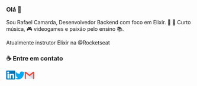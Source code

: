 ### Olá 👋

Sou Rafael Camarda, Desenvolvedor Backend com foco em Elixir. 🎹 🎸 Curto música, 🎮 videogames e paixão pelo ensino 📚.

Atualmente instrutor Elixir na @Rocketseat


### ☕ Entre em contato
<div>
  <a href="https://in.linkedin.com/in/rafaelcamarda" target="_blank">
    <img align="left" alt="Rafael | Linkedin" width="24px" src="https://github.com/hargun79/hargun79/blob/master/Assets/Linkedin.svg" />
  </a>
  <a href="https://twitter.com/rafacamarda" target="_blank">
    <img align="left" alt="Rafael | Twitter" width="26px" src="https://github.com/hargun79/hargun79/blob/master/Assets/Twitter.svg" />
  </a>
  <a href="mailto:rf.camarda@gmail.com">
    <img align="left" alt="Rafael | Gmail" width="26px" src="https://github.com/hargun79/hargun79/blob/master/Assets/Gmail.svg" />
  </a>
  <div>
